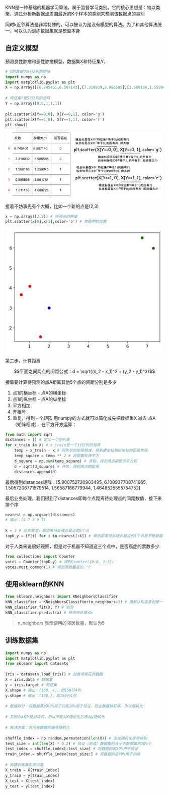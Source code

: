 KNN是一种基础的机器学习算法，属于监督学习类别。它的核心思想是：物以类聚，通过分析新数据点周围最近的K个样本的类别来预测该数据点的类别

同时k近邻算法是非常特殊的，可以被认为是没有模型的算法。为了和其他算法统一，可以认为训练数据集就是模型本身
## 自定义模型
预测良性肿瘤和恶性肿瘤模型，数据集X和特征集Y，
```python
# X的数据为5行2列的矩阵
import numpy as np
import matplotlib.pyplot as plt
X = np.array([[6.745401,6.507143],[7.319939,5.986585],[1.560186,1.559945],[0.580836,3.661761],[1.011150,4.080726]])

# 特征集Y是5行1列的矩阵
Y = np.array([0,0,1,1,1])

plt.scatter(X[Y==0,0], X[Y==0,1], color='g')
plt.scatter(X[Y==1,0], X[Y==1,1], color='r')
plt.show()
```

![knn](https://github.com/arqady01/machine-learning/blob/main/img/knn.png)

接着不妨事先有个大概，比如一个新的点是(2,3)

```python
x = np.array([2,3]) # 待预测的肿瘤
plt.scatter(x[0],x[1],color='b') # 在图中的位置
```

![距离](https://github.com/arqady01/machine-learning/blob/main/img/knn2.png)

第二步，计算距离

$$平面之间两点的间距公式：d = \sqrt{(x_2 - x_1)^2 + (y_2 - y_1)^2}$$

接着要计算待预测的点A距离其他5个点的间距分别是多少
1. 点1的横坐标 - 点A的横坐标
2. 点1的纵坐标 - 点A的纵坐标
3. 平方相加
4. 开根号
5. 重复，得到一个矩阵
用numpy的方式就可以简化成先把数据集X 减去 点A（矩阵相减），在平方开方运算：

```python
from math import sqrt
distances = [] # 定义一个空列表
for x_train in X: # x_train是一个1行2列的矩阵
    temp = x_train - x # 同形状的矩阵相减，得到横坐标和纵坐标的距离矩阵
    temp_square = temp ** 2 # 将距离矩阵平方
    d_square = np.sum(temp_square) # 求和，得到两点间距的平方和
    d = sqrt(d_square) # 开方，得到两点的距离
    distances.append(d)
```

最后得到distances矩阵：[5.900752720903495, 6.100937708741665, 1.5057206771579514, 1.56587166779944, 1.4648525555754752]

最后业务处理，我们得到了distances即每个点距离待处理点的间距数值，接下来排个序

```python
nearest = np.argsort(distances)
# 输出：[4 2 3 0 1]

k = 3 # 业务需求，即距离待处理点最近的3个点
topK_y = [Y[i] for i in nearest[:k]] # 得到距离待处理点最近的3个点是不是肿瘤
```

对于人类来说很好观察，但是对于机器不知道这三个点中，是否癌症的票数多少

```python
from collections import Counter
votes = Counter(topK_y) # 得到Counter({0:0, 1:3})
votes.most_common(1) # 得到票数最高的一个
```

## 使用sklearn的KNN

```python
from sklearn.neighbors import KNeighborsClassifier
kNN_classifier = KNeighborsClassifier(n_neighbors=3) # 用默认构造来创建一个对象
kNN_classifier.fit(X, Y) # 拟合
kNN_classifier.predict(x) # 预测待处理点x
```

> n_neighbors 表示使用的邻居数量，默认为5

## 训练数据集

```python
import numpy as np
import matplotlib.pyplot as plt
from sklearn import datasets

iris = datasets.load_iris() # 加载鸢尾花的数据
X = iris.data # 数据集
y = iris.target # 特征集
X.shape # 输出：(150, 4)，即150行4列
y.shape # 输出：(150,)，即150行1列

# 数据拆分：将数据集的80%用于训练20%用于验证，防止数据排好序，所以随机化

# 又因为X和Y是对应的，所以不能对X随机化后再对y随机化

# 解决方案：将所有数据的编号随机化

shuffle_index = np.random.permutation(len(X)) # 生成随机化序列排列
test_size = int(len(X) * 0.2) # 验证（测试）数据集的大小为数据集的20%个
test_index = shuffle_index[:test_size] # 将数据的前20%用于验证
train_index = shuffle_index[test_size:] # 将数据的后80%用于训练

# 构建训练集和测试集
X_train = X[train_index]
y_train = y[train_index]
X_test = X[test_index]
y_test = y[test_index]
```
